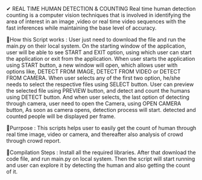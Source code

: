 ✔ REAL TIME HUMAN DETECTION & COUNTING
  Real time human detection counting is a computer vision techniques that is involved in identifying the area of interest in an image ,video or real time video sequences with the fast inferences while maintaining the base level of accuracy.

📌How this Script works :
User just need to download the file and run the main.py on their local system.
On the starting window of the application, user will be able to see START and EXIT option, using which user can start the application or exit from the application.
When user starts the application using START button, a new window will open, which allows user with options like, DETECT FROM IMAGE, DETECT FROM VIDEO or DETECT FROM CAMERA.
When user selects any of the first two option, he/she needs to select the respective files using SELECT button.
User can preview the selected file using PREVIEW button, and detect and count the humans using DETECT button.
And when user selects, the last option of detecting through camera, user need to open the Camera, using OPEN CAMERA button, As soon as camera opens, detection process will start.
detected and counted people will be displayed per frame.

📌Purrpose :
This scripts helps user to easily get the count of human through real time image, video or camera, and thereafter also analysis of crowd through crowd report.

📌Compilation Steps :
Install all the required libraries.
After that download the code file, and run main.py on local system.
Then the script will start running and user can explore it by detecting the human and also getting the count of it.
